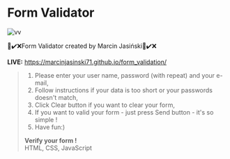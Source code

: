 # Form Validator

![vv](https://user-images.githubusercontent.com/27773815/157445371-b2e8e764-b9ea-4e6e-ba1d-cdeee1d71dc6.jpg)


📝✔️❌Form Validator created by Marcin Jasiński📝✔️❌

<b>LIVE:</b>  https://marcinjasinski71.github.io/form_validation/

>1. Please enter your user name, password (with repeat) and your e-mail,
>2. Follow instructions if your data is too short or your passwords doesn't match,
>3. Click Clear button if you want to clear your form,
>4. If you want to valid your form - just press Send button - it's so simple !
>5. Have fun:)
>
><b>Verify your form !</b>
><br>
HTML, CSS, JavaScript


